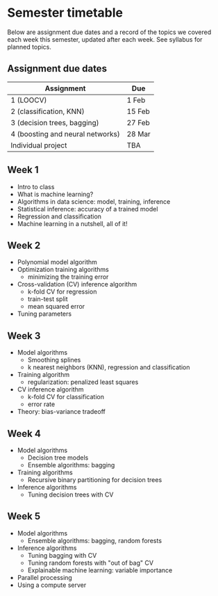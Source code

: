 # Semester timetable

Below are assignment due dates and a record of the topics we covered each week this semester, updated after each week. See syllabus for planned topics.




## Assignment due dates
| Assignment                       | Due    |
| -------------------------------- | ------ |
| 1 (LOOCV)                        | 1 Feb  |
| 2 (classification, KNN)          | 15 Feb |
| 3 (decision trees, bagging)      | 27 Feb |
| 4 (boosting and neural networks) | 28 Mar |
| Individual project               | TBA    |



## Week 1
* Intro to class
* What is machine learning?
* Algorithms in data science: model, training, inference
* Statistical inference: accuracy of a trained model
* Regression and classification
* Machine learning in a nutshell, all of it!



## Week 2

* Polynomial model algorithm
* Optimization training algorithms
  * minimizing the training error
* Cross-validation (CV) inference algorithm
  * k-fold CV for regression
  * train-test split
  * mean squared error
* Tuning parameters



## Week 3

* Model algorithms
  * Smoothing splines
  * k nearest neighbors (KNN), regression and classification
* Training algorithm
  * regularization: penalized least squares
* CV inference algorithm
  * k-fold CV for classification
  * error rate
* Theory: bias-variance tradeoff



## Week 4

* Model algorithms
  * Decision tree models
  * Ensemble algorithms: bagging
* Training algorithms
  * Recursive binary partitioning for decision trees
* Inference algorithms
  * Tuning decision trees with CV



## Week 5

* Model algorithms
  * Ensemble algorithms: bagging, random forests
* Inference algorithms
  * Tuning bagging with CV
  * Tuning random forests with "out of bag" CV
  * Explainable machine learning: variable importance
* Parallel processing
* Using a compute server

